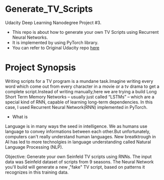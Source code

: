# Generate_TV_Scripts
Udacity Deep Learning Nanodegree Project #3.

* This repo is about how to generate your own TV Scripts using Recurrent Neural Networks.
* It is implemented by using PyTorch library.
* You can refer to Original Udacity repo [here](https://github.com/udacity/deep-learning-v2-pytorch/tree/master/project-tv-script-generation)

# Project Synopsis

Writing scripts for a TV program is a mundane task.Imagine writing every word which come out from every character in a movie or a tv drama to get a complete script.Instead of writing manually,here we are trying a build Long Short Term Memory Networks – usually just called “LSTMs” – which are a special kind of RNN, capable of learning long-term dependencies. In this case, I used Recurrent Neural Network(RNN) implemented in PyTorch.

* What is

Language is in many ways the seed in intelligence. We as humans use language to convey informations between each other.But unfortunately, computers can't really understand human languages. New breatktrough in AI has led to more technolgies in language understanding called Natural Language Processing (NLP).


Objective: Generate your own Seinfeld TV scripts using RNNs. The input data was Seinfeld dataset of scripts from 9 seasons. The Neural Network you'll build will generate a new ,"fake" TV script, based on patterns it recognizes in this training data.
